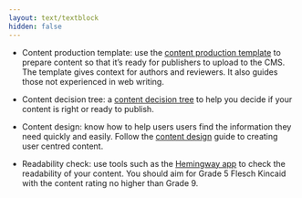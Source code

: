 ```yaml
---
layout: text/textblock
hidden: false
---
```

- Content production template: use the [content production template](../content-production-template/) to prepare content so that it’s ready for publishers to upload to the CMS. The template gives context for authors and reviewers. It also guides those not experienced in web writing.

- Content decision tree: a [content decision tree](../content-decision-tree) to help you decide if your content is right or ready to publish.

- Content design: know how to help users users find the information they need quickly and easily. Follow the [content design](/creating-user-centred-content/content-design/) guide to creating user centred content.

- Readability check: use tools such as the [Hemingway app](http://www.hemingwayapp.com/)  to check the readability of your content. You should aim for Grade 5 Flesch Kincaid with the content rating no higher than Grade 9.
